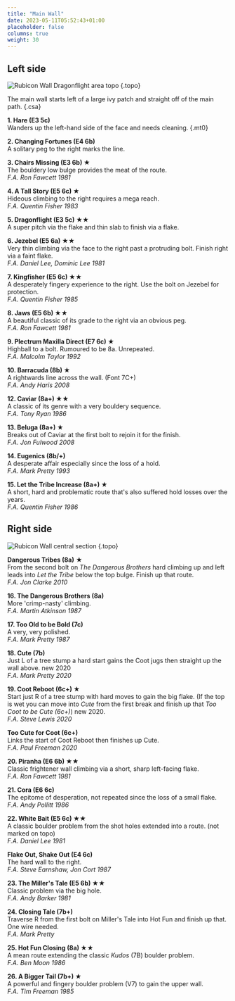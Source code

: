 ```yaml
---
title: "Main Wall"
date: 2023-05-11T05:52:43+01:00
placeholder: false
columns: true
weight: 30
---
```



## Left side

![Rubicon Wall Dragonflight area topo](/img/peak/water-cum-jolly/wcj-rubicon-dragonflight-left.jpg)
{.topo}

The main wall starts left of a large ivy patch and straight off of the main path.
{.csa}

**1. Hare (E3 5c)**  
Wanders up the left-hand side of the face and needs cleaning.
{.mt0}

**2. Changing Fortunes (E4 6b)**  
A solitary peg to the right marks the line.

**3. Chairs Missing (E3 6b) ★**  
The bouldery low bulge provides the meat of the route.  
*F.A. Ron Fawcett 1981*

**4. A Tall Story (E5 6c) ★**  
Hideous climbing to the right requires a mega reach.  
*F.A. Quentin Fisher 1983*

**5. Dragonflight (E3 5c) ★★**  
A super pitch via the flake and thin slab to finish via a flake.

**6. Jezebel (E5 6a) ★★**  
Very thin climbing via the face to the right past a protruding bolt. Finish right via a faint flake.  
*F.A. Daniel Lee, Dominic Lee 1981*

**7. Kingfisher (E5 6c) ★★**  
A desperately fingery experience to the right. Use the bolt on Jezebel for protection.  
*F.A. Quentin Fisher 1985*

**8. Jaws (E5 6b) ★★**  
A beautiful classic of its grade to the right via an obvious peg.  
*F.A. Ron Fawcett 1981*

**9. Plectrum Maxilla Direct (E7 6c) ★**  
Highball to a bolt. Rumoured to be 8a. Unrepeated.  
*F.A. Malcolm Taylor 1992*

**10. Barracuda (8b) ★**  
A rightwards line across the wall. (Font 7C+)  
*F.A. Andy Haris 2008*

**12. Caviar (8a+) ★★**  
A classic of its genre with a very bouldery sequence.  
*F.A. Tony Ryan 1986*

**13. Beluga (8a+) ★**  
Breaks out of Caviar at the first bolt to rejoin it for the finish.  
*F.A. Jon Fulwood 2008*

**14. Eugenics (8b/+)**  
A desperate affair especially since the loss of a hold.  
*F.A. Mark Pretty 1993*

**15. Let the Tribe Increase (8a+) ★**  
A short, hard and problematic route that's also suffered hold losses over the years.  
*F.A. Quentin Fisher 1986*

## Right side

![Rubicon Wall central section](/img/peak/water-cum-jolly/wcj-rubicon-dragonflight-right.jpg)
{.topo}

**Dangerous Tribes (8a)** &starf;  
From the second bolt on *The Dangerous Brothers* hard climbing up and left leads into *Let the Tribe* below the top bulge. Finish up that route.  
*F.A. Jon Clarke 2010*

**16. The Dangerous Brothers (8a)**  
More 'crimp-nasty' climbing.  
*F.A. Martin Atkinson 1987*

**17. Too Old to be Bold (7c)**  
A very, very polished.  
*F.A. Mark Pretty 1987*

**18. Cute (7b)**  
Just L of a tree stump a hard start gains the Coot jugs then straight up the wall above. new 2020  
*F.A. Mark Pretty 2020*

**19. Coot Reboot (6c+) ★**  
Start just R of a tree stump with hard moves to gain the big flake. (If the top is wet you can move into *Cute* from the first break and finish up that *Too Coot to be Cute (6c+)*) new 2020.  
*F.A. Steve Lewis 2020*

**Too Cute for Coot (6c+)**  
Links the start of Coot Reboot then finishes up Cute.  
*F.A. Paul Freeman 2020*

**20. Piranha (E6 6b) ★★**  
Classic frightener wall climbing via a short, sharp left-facing flake.  
*F.A. Ron Fawcett 1981*

**21. Cora (E6 6c)**  
The epitome of desperation, not repeated since the loss of a small flake.  
*F.A. Andy Pollitt 1986*

**22. White Bait (E5 6c) ★★**  
A classic boulder problem from the shot holes extended into a route. (not marked on topo)  
*F.A. Daniel Lee 1981*

**Flake Out, Shake Out (E4 6c)**  
The hard wall to the right.  
*F.A. Steve Earnshaw, Jon Cort 1987*

**23. The Miller's Tale (E5 6b) ★★**  
Classic problem via the big hole.  
*F.A. Andy Barker 1981*

**24. Closing Tale (7b+)**  
Traverse R from the first bolt on Miller's Tale into Hot Fun and finish up that. One wire needed.  
*F.A. Mark Pretty*

**25. Hot Fun Closing (8a) ★★**  
A mean route extending the classic _Kudos_ (7B) boulder problem.  
*F.A. Ben Moon 1986*

**26. A Bigger Tail (7b+) ★**  
A powerful and fingery boulder problem (V7) to gain the upper wall.  
*F.A. Tim Freeman 1985*

